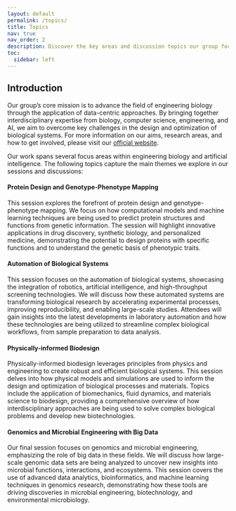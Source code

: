 ```yaml
---
layout: default
permalink: /topics/
title: Topics
nav: true
nav_order: 2
description: Discover the key areas and discussion topics our group focuses on.
toc:
  sidebar: left
---
```


## Introduction

Our group’s core mission is to advance the field of engineering biology through the application of data-centric approaches. By bringing together interdisciplinary expertise from biology, computer science, engineering, and AI, we aim to overcome key challenges in the design and optimization of biological systems. For more information on our aims, research areas, and how to get involved, please visit our [official website](https://www.turing.ac.uk/research/interest-groups/data-centric-biological-design-and-engineering).

Our work spans several focus areas within engineering biology and artificial intelligence. The following topics capture the main themes we explore in our sessions and discussions:

#### Protein Design and Genotype-Phenotype Mapping

This session explores the forefront of protein design and genotype-phenotype mapping. We focus on how computational models and machine learning techniques are being used to predict protein structures and functions from genetic information. The session will highlight innovative applications in drug discovery, synthetic biology, and personalized medicine, demonstrating the potential to design proteins with specific functions and to understand the genetic basis of phenotypic traits.

#### Automation of Biological Systems

This session focuses on the automation of biological systems, showcasing the integration of robotics, artificial intelligence, and high-throughput screening technologies. We will discuss how these automated systems are transforming biological research by accelerating experimental processes, improving reproducibility, and enabling large-scale studies. Attendees will gain insights into the latest developments in laboratory automation and how these technologies are being utilized to streamline complex biological workflows, from sample preparation to data analysis.

#### Physically-informed Biodesign

Physically-informed biodesign leverages principles from physics and engineering to create robust and efficient biological systems. This session delves into how physical models and simulations are used to inform the design and optimization of biological processes and materials. Topics include the application of biomechanics, fluid dynamics, and materials science to biodesign, providing a comprehensive overview of how interdisciplinary approaches are being used to solve complex biological problems and develop new biotechnologies.

#### Genomics and Microbial Engineering with Big Data

Our final session focuses on genomics and microbial engineering, emphasizing the role of big data in these fields. We will discuss how large-scale genomic data sets are being analyzed to uncover new insights into microbial functions, interactions, and ecosystems. This session covers the use of advanced data analytics, bioinformatics, and machine learning techniques in genomics research, demonstrating how these tools are driving discoveries in microbial engineering, biotechnology, and environmental microbiology.
